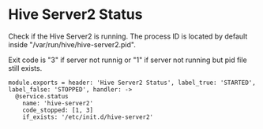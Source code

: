 
# Hive Server2 Status

Check if the Hive Server2 is running. The process ID is located by default
inside "/var/run/hive/hive-server2.pid".

Exit code is "3" if server not runnig or "1" if server not running but pid file
still exists.

    module.exports = header: 'Hive Server2 Status', label_true: 'STARTED', label_false: 'STOPPED', handler: ->
      @service.status
        name: 'hive-server2'
        code_stopped: [1, 3]
        if_exists: '/etc/init.d/hive-server2'
